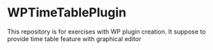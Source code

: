 # WPTimeTablePlugin
This repository is for exercises with WP plugin creation. It suppose to provide time table feature with graphical editor
